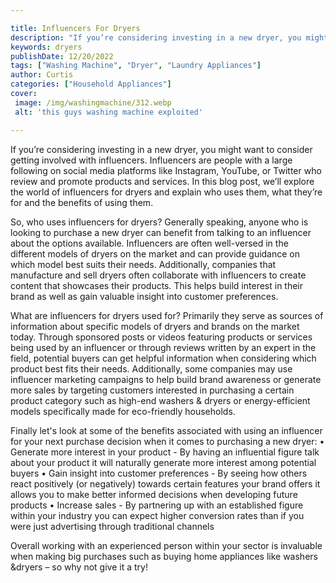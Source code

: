 ```yaml
---

title: Influencers For Dryers
description: "If you’re considering investing in a new dryer, you might want to consider getting involved with influencers. Influencers are peop...you wont regret reading on"
keywords: dryers
publishDate: 12/20/2022
tags: ["Washing Machine", "Dryer", "Laundry Appliances"]
author: Curtis
categories: ["Household Appliances"]
cover: 
 image: /img/washingmachine/312.webp
 alt: 'this guys washing machine exploited'

---
```


If you’re considering investing in a new dryer, you might want to consider getting involved with influencers. Influencers are people with a large following on social media platforms like Instagram, YouTube, or Twitter who review and promote products and services. In this blog post, we’ll explore the world of influencers for dryers and explain who uses them, what they’re for and the benefits of using them.

So, who uses influencers for dryers? Generally speaking, anyone who is looking to purchase a new dryer can benefit from talking to an influencer about the options available. Influencers are often well-versed in the different models of dryers on the market and can provide guidance on which model best suits their needs. Additionally, companies that manufacture and sell dryers often collaborate with influencers to create content that showcases their products. This helps build interest in their brand as well as gain valuable insight into customer preferences.

What are influencers for dryers used for? Primarily they serve as sources of information about specific models of dryers and brands on the market today. Through sponsored posts or videos featuring products or services being used by an influencer or through reviews written by an expert in the field, potential buyers can get helpful information when considering which product best fits their needs. Additionally, some companies may use influencer marketing campaigns to help build brand awareness or generate more sales by targeting customers interested in purchasing a certain product category such as high-end washers & dryers or energy-efficient models specifically made for eco-friendly households.

Finally let's look at some of the benefits associated with using an influencer for your next purchase decision when it comes to purchasing a new dryer: 
• Generate more interest in your product - By having an influential figure talk about your product it will naturally generate more interest among potential buyers 
• Gain insight into customer preferences - By seeing how others react positively (or negatively) towards certain features your brand offers it allows you to make better informed decisions when developing future products 
• Increase sales - By partnering up with an established figure within your industry you can expect higher conversion rates than if you were just advertising through traditional channels 

Overall working with an experienced person within your sector is invaluable when making big purchases such as buying home appliances like washers &dryers – so why not give it a try!
